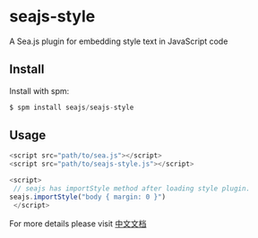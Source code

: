 # [](#seajs-style)seajs-style

A Sea.js plugin for embedding style text in JavaScript code

## [](#install)Install

Install with spm:

```js
$ spm install seajs/seajs-style 
```

## [](#usage)Usage

```js
<script src="path/to/sea.js"></script>
<script src="path/to/seajs-style.js"></script>

<script>
 // seajs has importStyle method after loading style plugin.
seajs.importStyle("body { margin: 0 }")
 </script>
```

For more details please visit [中文文档](https://github.com/seajs/seajs-style/issues/1)